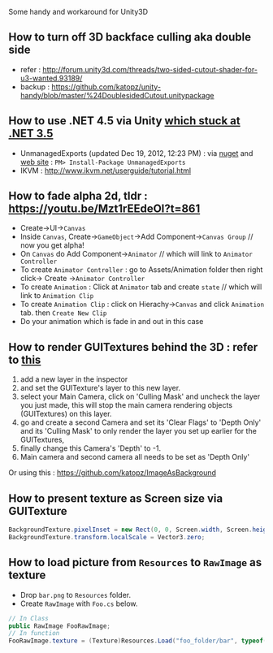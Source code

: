 Some handy and workaround for Unity3D

How to turn off 3D backface culling aka double side
---
* refer : http://forum.unity3d.com/threads/two-sided-cutout-shader-for-u3-wanted.93189/
* backup : https://github.com/katopz/unity-handy/blob/master/%24DoublesidedCutout.unitypackage

How to use .NET 4.5 via Unity [which stuck at .NET 3.5](http://blogs.unity3d.com/2014/05/20/the-future-of-scripting-in-unity/)
---
* UnmanagedExports (updated Dec 19, 2012, 12:23 PM) : via [nuget](https://www.nuget.org/packages/UnmanagedExports) and [web site]( https://sites.google.com/site/robertgiesecke/Home/uploads/unmanagedexports) : `PM> Install-Package UnmanagedExports`
* IKVM : http://www.ikvm.net/userguide/tutorial.html

How to fade alpha 2d, tldr : https://youtu.be/Mzt1rEEdeOI?t=861
---
* Create->UI->`Canvas`
* Inside `Canvas`, Create->`GameObject`->Add Component->`Canvas Group` // now you get alpha!
* On `Canvas` do Add Component->`Animator` // which will link to `Animator Controller`
* To create `Animator Controller` : go to Assets/Animation folder then right click-> Create ->`Animator Controller`
* To create `Animation` : Click at `Animator` tab and create `state`  // which will link to `Animation Clip`
* To create `Animation Clip` : click on Hierachy->`Canvas` and click `Animation` tab. then `Create New Clip`
* Do your animation which is fade in and out in this case

How to render GUITextures behind the 3D : refer to [this](http://forum.unity3d.com/threads/how-to-set-guitexture-behind-of-3d-object.119520/)
---
1. add a new layer in the inspector
1. and set the GUITexture's layer to this new layer. 
1. select your Main Camera, click on 'Culling Mask' and uncheck the layer you just made, this will stop the main camera rendering objects (GUITextures) on this layer. 
1. go and create a second Camera and set its 'Clear Flags' to 'Depth Only' and its 'Culling Mask' to only render the layer you set up earlier for the GUITextures, 
1. finally change this Camera's 'Depth' to -1. 
1. Main camera and second camera all needs to be set as 'Depth Only'

Or using this : https://github.com/katopz/ImageAsBackground

How to present texture as Screen size via GUITexture
---
```csharp
BackgroundTexture.pixelInset = new Rect(0, 0, Screen.width, Screen.height);
BackgroundTexture.transform.localScale = Vector3.zero;
```

How to load picture from `Resources` to `RawImage` as texture
---
* Drop `bar.png` to `Resources` folder.
* Create `RawImage` with `Foo.cs` below.
```csharp
// In Class
public RawImage FooRawImage;
// In function
FooRawImage.texture = (Texture)Resources.Load("foo_folder/bar", typeof(Texture));
```
